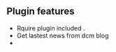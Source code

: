 <div dir="ltr">

## Plugin features
- Rquire plugin included .
- Get lastest news from dcm blog
-
</div>